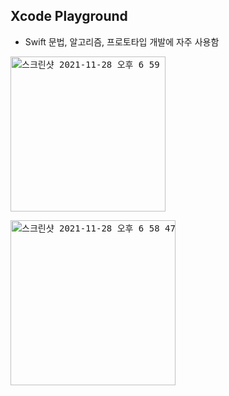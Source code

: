 ## Xcode Playground
* Swift 문법, 알고리즘, 프로토타입 개발에 자주 사용함

<pre>
<img width="248" alt="스크린샷 2021-11-28 오후 6 59 00" src="https://user-images.githubusercontent.com/77099686/143763457-e165decb-435f-4a60-9fb5-2e1a37f24f27.png">
</pre>

<pre>
<img width="264" alt="스크린샷 2021-11-28 오후 6 58 47" src="https://user-images.githubusercontent.com/77099686/143763458-83e72f60-1ed8-45c7-bda5-a80c1aa1d024.png">
</pre>

